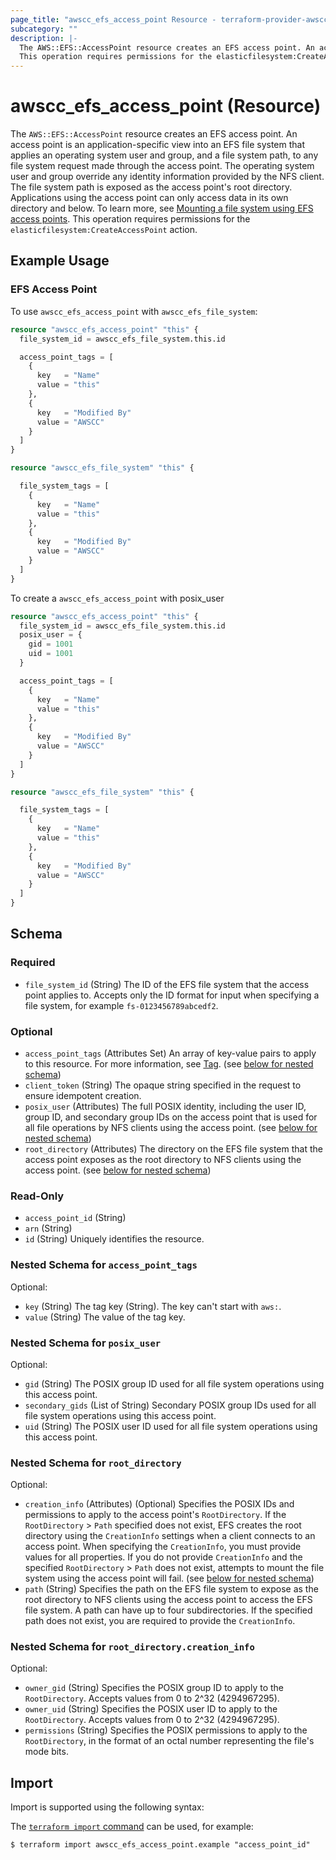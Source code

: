 ```yaml
---
page_title: "awscc_efs_access_point Resource - terraform-provider-awscc"
subcategory: ""
description: |-
  The AWS::EFS::AccessPoint resource creates an EFS access point. An access point is an application-specific view into an EFS file system that applies an operating system user and group, and a file system path, to any file system request made through the access point. The operating system user and group override any identity information provided by the NFS client. The file system path is exposed as the access point's root directory. Applications using the access point can only access data in its own directory and below. To learn more, see Mounting a file system using EFS access points https://docs.aws.amazon.com/efs/latest/ug/efs-access-points.html.
  This operation requires permissions for the elasticfilesystem:CreateAccessPoint action.
---
```


# awscc_efs_access_point (Resource)

The ``AWS::EFS::AccessPoint`` resource creates an EFS access point. An access point is an application-specific view into an EFS file system that applies an operating system user and group, and a file system path, to any file system request made through the access point. The operating system user and group override any identity information provided by the NFS client. The file system path is exposed as the access point's root directory. Applications using the access point can only access data in its own directory and below. To learn more, see [Mounting a file system using EFS access points](https://docs.aws.amazon.com/efs/latest/ug/efs-access-points.html).
 This operation requires permissions for the ``elasticfilesystem:CreateAccessPoint`` action.

## Example Usage

### EFS Access Point
To use `awscc_efs_access_point` with `awscc_efs_file_system`:
```terraform
resource "awscc_efs_access_point" "this" {
  file_system_id = awscc_efs_file_system.this.id

  access_point_tags = [
    {
      key   = "Name"
      value = "this"
    },
    {
      key   = "Modified By"
      value = "AWSCC"
    }
  ]
}

resource "awscc_efs_file_system" "this" {

  file_system_tags = [
    {
      key   = "Name"
      value = "this"
    },
    {
      key   = "Modified By"
      value = "AWSCC"
    }
  ]
}
```

To create a `awscc_efs_access_point` with posix_user
```terraform
resource "awscc_efs_access_point" "this" {
  file_system_id = awscc_efs_file_system.this.id
  posix_user = {
    gid = 1001
    uid = 1001
  }

  access_point_tags = [
    {
      key   = "Name"
      value = "this"
    },
    {
      key   = "Modified By"
      value = "AWSCC"
    }
  ]
}

resource "awscc_efs_file_system" "this" {

  file_system_tags = [
    {
      key   = "Name"
      value = "this"
    },
    {
      key   = "Modified By"
      value = "AWSCC"
    }
  ]
}
```

<!-- schema generated by tfplugindocs -->
## Schema

### Required

- `file_system_id` (String) The ID of the EFS file system that the access point applies to. Accepts only the ID format for input when specifying a file system, for example ``fs-0123456789abcedf2``.

### Optional

- `access_point_tags` (Attributes Set) An array of key-value pairs to apply to this resource.
 For more information, see [Tag](https://docs.aws.amazon.com/AWSCloudFormation/latest/UserGuide/aws-properties-resource-tags.html). (see [below for nested schema](#nestedatt--access_point_tags))
- `client_token` (String) The opaque string specified in the request to ensure idempotent creation.
- `posix_user` (Attributes) The full POSIX identity, including the user ID, group ID, and secondary group IDs on the access point that is used for all file operations by NFS clients using the access point. (see [below for nested schema](#nestedatt--posix_user))
- `root_directory` (Attributes) The directory on the EFS file system that the access point exposes as the root directory to NFS clients using the access point. (see [below for nested schema](#nestedatt--root_directory))

### Read-Only

- `access_point_id` (String)
- `arn` (String)
- `id` (String) Uniquely identifies the resource.

<a id="nestedatt--access_point_tags"></a>
### Nested Schema for `access_point_tags`

Optional:

- `key` (String) The tag key (String). The key can't start with ``aws:``.
- `value` (String) The value of the tag key.


<a id="nestedatt--posix_user"></a>
### Nested Schema for `posix_user`

Optional:

- `gid` (String) The POSIX group ID used for all file system operations using this access point.
- `secondary_gids` (List of String) Secondary POSIX group IDs used for all file system operations using this access point.
- `uid` (String) The POSIX user ID used for all file system operations using this access point.


<a id="nestedatt--root_directory"></a>
### Nested Schema for `root_directory`

Optional:

- `creation_info` (Attributes) (Optional) Specifies the POSIX IDs and permissions to apply to the access point's ``RootDirectory``. If the ``RootDirectory`` > ``Path`` specified does not exist, EFS creates the root directory using the ``CreationInfo`` settings when a client connects to an access point. When specifying the ``CreationInfo``, you must provide values for all properties. 
  If you do not provide ``CreationInfo`` and the specified ``RootDirectory`` > ``Path`` does not exist, attempts to mount the file system using the access point will fail. (see [below for nested schema](#nestedatt--root_directory--creation_info))
- `path` (String) Specifies the path on the EFS file system to expose as the root directory to NFS clients using the access point to access the EFS file system. A path can have up to four subdirectories. If the specified path does not exist, you are required to provide the ``CreationInfo``.

<a id="nestedatt--root_directory--creation_info"></a>
### Nested Schema for `root_directory.creation_info`

Optional:

- `owner_gid` (String) Specifies the POSIX group ID to apply to the ``RootDirectory``. Accepts values from 0 to 2^32 (4294967295).
- `owner_uid` (String) Specifies the POSIX user ID to apply to the ``RootDirectory``. Accepts values from 0 to 2^32 (4294967295).
- `permissions` (String) Specifies the POSIX permissions to apply to the ``RootDirectory``, in the format of an octal number representing the file's mode bits.

## Import

Import is supported using the following syntax:

The [`terraform import` command](https://developer.hashicorp.com/terraform/cli/commands/import) can be used, for example:

```shell
$ terraform import awscc_efs_access_point.example "access_point_id"
```
